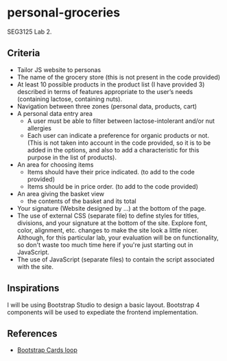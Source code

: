# personal-groceries
SEG3125 Lab 2.

## Criteria

- Tailor JS website to personas
- The name of the grocery store (this is not present in the code provided)
- At least 10 possible products in the product list (I have provided 3) described in terms of features appropriate to the user’s needs (containing lactose, containing nuts).
- Navigation between three zones (personal data, products, cart)
- A personal data entry area
    - A user must be able to filter between lactose-intolerant and/or nut allergies
    - Each user can indicate a preference for organic products or not. (This is not taken into account in the code provided, so it is to be added in the options, and also to add a characteristic for this purpose in the list of products).
- An area for choosing items
    - Items should have their price indicated. (to add to the code provided)
    - Items should be in price order. (to add to the code provided)
- An area giving the basket view
    - the contents of the basket and its total
- Your signature (Website designed by ...) at the bottom of the page.
- The use of external CSS (separate file) to define styles for titles, divisions, and your signature at the bottom of the site. Explore font, color, alignment, etc. changes to make the site look a little nicer. Although, for this particular lab, your evaluation will be on functionality, so don't waste too much time here if you're just starting out in JavaScript.
- The use of JavaScript (separate files) to contain the script associated with the site.


## Inspirations

I will be using Bootstrap Studio to design a basic layout. Bootstrap 4 components will be used to expediate the frontend implementation.


## References

- [Bootstrap Cards loop](https://stackoverflow.com/questions/63074270/create-a-loop-of-bootstrap-4-card-with-given-array)